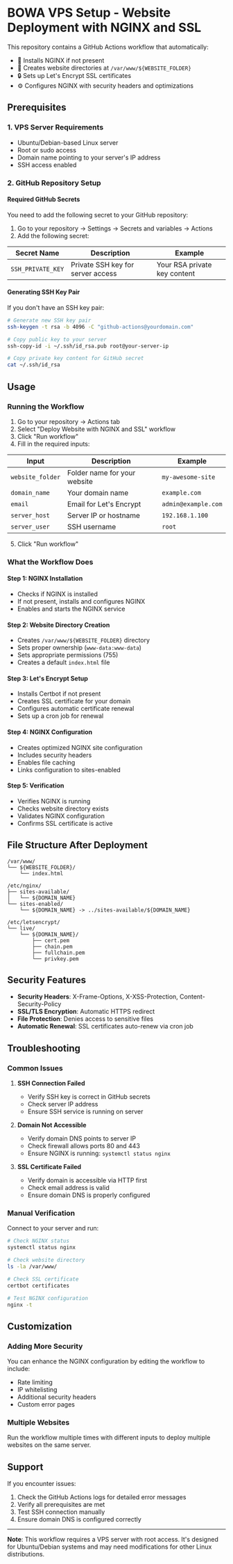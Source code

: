 # BOWA VPS Setup - Website Deployment with NGINX and SSL

This repository contains a GitHub Actions workflow that automatically:
- 🔧 Installs NGINX if not present
- 📁 Creates website directories at `/var/www/${WEBSITE_FOLDER}`
- 🔒 Sets up Let's Encrypt SSL certificates
- ⚙️ Configures NGINX with security headers and optimizations

## Prerequisites

### 1. VPS Server Requirements
- Ubuntu/Debian-based Linux server
- Root or sudo access
- Domain name pointing to your server's IP address
- SSH access enabled

### 2. GitHub Repository Setup

#### Required GitHub Secrets
You need to add the following secret to your GitHub repository:

1. Go to your repository → Settings → Secrets and variables → Actions
2. Add the following secret:

| Secret Name | Description | Example |
|-------------|-------------|---------|
| `SSH_PRIVATE_KEY` | Private SSH key for server access | Your RSA private key content |

#### Generating SSH Key Pair
If you don't have an SSH key pair:

```bash
# Generate new SSH key pair
ssh-keygen -t rsa -b 4096 -C "github-actions@yourdomain.com"

# Copy public key to your server
ssh-copy-id -i ~/.ssh/id_rsa.pub root@your-server-ip

# Copy private key content for GitHub secret
cat ~/.ssh/id_rsa
```

## Usage

### Running the Workflow

1. Go to your repository → Actions tab
2. Select "Deploy Website with NGINX and SSL" workflow
3. Click "Run workflow"
4. Fill in the required inputs:

| Input | Description | Example |
|-------|-------------|---------|
| `website_folder` | Folder name for your website | `my-awesome-site` |
| `domain_name` | Your domain name | `example.com` |
| `email` | Email for Let's Encrypt | `admin@example.com` |
| `server_host` | Server IP or hostname | `192.168.1.100` |
| `server_user` | SSH username | `root` |

5. Click "Run workflow"

### What the Workflow Does

#### Step 1: NGINX Installation
- Checks if NGINX is installed
- If not present, installs and configures NGINX
- Enables and starts the NGINX service

#### Step 2: Website Directory Creation
- Creates `/var/www/${WEBSITE_FOLDER}` directory
- Sets proper ownership (`www-data:www-data`)
- Sets appropriate permissions (755)
- Creates a default `index.html` file

#### Step 3: Let's Encrypt Setup
- Installs Certbot if not present
- Creates SSL certificate for your domain
- Configures automatic certificate renewal
- Sets up a cron job for renewal

#### Step 4: NGINX Configuration
- Creates optimized NGINX site configuration
- Includes security headers
- Enables file caching
- Links configuration to sites-enabled

#### Step 5: Verification
- Verifies NGINX is running
- Checks website directory exists
- Validates NGINX configuration
- Confirms SSL certificate is active

## File Structure After Deployment

```
/var/www/
└── ${WEBSITE_FOLDER}/
    └── index.html

/etc/nginx/
├── sites-available/
│   └── ${DOMAIN_NAME}
└── sites-enabled/
    └── ${DOMAIN_NAME} -> ../sites-available/${DOMAIN_NAME}

/etc/letsencrypt/
└── live/
    └── ${DOMAIN_NAME}/
        ├── cert.pem
        ├── chain.pem
        ├── fullchain.pem
        └── privkey.pem
```

## Security Features

- **Security Headers**: X-Frame-Options, X-XSS-Protection, Content-Security-Policy
- **SSL/TLS Encryption**: Automatic HTTPS redirect
- **File Protection**: Denies access to sensitive files
- **Automatic Renewal**: SSL certificates auto-renew via cron job

## Troubleshooting

### Common Issues

1. **SSH Connection Failed**
   - Verify SSH key is correct in GitHub secrets
   - Check server IP address
   - Ensure SSH service is running on server

2. **Domain Not Accessible**
   - Verify domain DNS points to server IP
   - Check firewall allows ports 80 and 443
   - Ensure NGINX is running: `systemctl status nginx`

3. **SSL Certificate Failed**
   - Verify domain is accessible via HTTP first
   - Check email address is valid
   - Ensure domain DNS is properly configured

### Manual Verification

Connect to your server and run:

```bash
# Check NGINX status
systemctl status nginx

# Check website directory
ls -la /var/www/

# Check SSL certificate
certbot certificates

# Test NGINX configuration
nginx -t
```

## Customization

### Adding More Security
You can enhance the NGINX configuration by editing the workflow to include:
- Rate limiting
- IP whitelisting
- Additional security headers
- Custom error pages

### Multiple Websites
Run the workflow multiple times with different inputs to deploy multiple websites on the same server.

## Support

If you encounter issues:
1. Check the GitHub Actions logs for detailed error messages
2. Verify all prerequisites are met
3. Test SSH connection manually
4. Ensure domain DNS is configured correctly

---

**Note**: This workflow requires a VPS server with root access. It's designed for Ubuntu/Debian systems and may need modifications for other Linux distributions. 